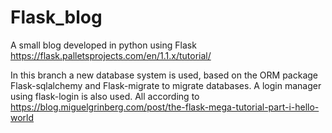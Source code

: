 # Flask_blog
A small blog developed in python using Flask https://flask.palletsprojects.com/en/1.1.x/tutorial/

In this branch a new database system is used, based on the ORM package Flask-sqlalchemy and Flask-migrate to migrate databases. A login manager using flask-login is also used. All according to https://blog.miguelgrinberg.com/post/the-flask-mega-tutorial-part-i-hello-world
